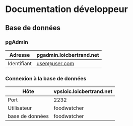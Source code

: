 # Documentation développeur

## Base de données

### pgAdmin

| Adresse     | pgadmin.loicbertrand.net |
| ----------- | ------------------------ |
| Identifiant | user@user.com            |

### Connexion à la base de données

| Hôte            | vpsloic.loicbertrand.net |
| --------------- | ------------------------ |
| Port            | 2232                     |
| Utilisateur     | foodwatcher              |
| base de données | foodwatcher              |
